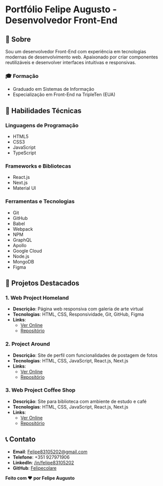 
# Portfólio Felipe Augusto - Desenvolvedor Front-End

## 📌 Sobre

Sou um desenvolvedor Front-End com experiência em tecnologias modernas de desenvolvimento web. Apaixonado por criar componentes reutilizáveis e desenvolver interfaces intuitivas e responsivas.

### 🎓 Formação
- Graduado em Sistemas de Informação
- Especialização em Front-End na TripleTen (EUA)

## 🚀 Habilidades Técnicas

### Linguagens de Programação
- HTML5
- CSS3
- JavaScript
- TypeScript

### Frameworks e Bibliotecas
- React.js
- Next.js
- Material UI

### Ferramentas e Tecnologias
- Git
- GitHub
- Babel
- Webpack
- NPM
- GraphQL
- Apollo
- Google Cloud
- Node.js
- MongoDB
- Figma

## 📂 Projetos Destacados

### 1. Web Project Homeland
- **Descrição**: Página web responsiva com galeria de arte virtual
- **Tecnologias**: HTML, CSS, Responsividade, Git, GitHub, Figma
- **Links**: 
  - [Ver Online](https://felipecolare.github.io/web_project_homeland)
  - [Repositório](https://github.com/Felipecolare/web_project_homeland)

### 2. Project Around
- **Descrição**: Site de perfil com funcionalidades de postagem de fotos
- **Tecnologias**: HTML, CSS, JavaScript, React.js, Next.js
- **Links**:
  - [Ver Online](https://felipecolare.github.io/web_project_around/)
  - [Repositório](https://github.com/Felipecolare/web_project_around)

### 3. Web Project Coffee Shop
- **Descrição**: Site para biblioteca com ambiente de estudo e café
- **Tecnologias**: HTML, CSS, JavaScript, React.js, Next.js
- **Links**:
  - [Ver Online](https://felipecolare.github.io/web_project_coffeeshop/)
  - [Repositório](https://github.com/Felipecolare/web_project_coffeeshop)

## 📞 Contato

- **Email**: Felipe83105202@gmail.com
- **Telefone**: +351 927971906
- **LinkedIn**: [/in/felipe83105202](https://www.linkedin.com/in/felipe83105202/)
- **GitHub**: [Felipecolare](https://github.com/Felipecolare)


**Feito com ❤️ por Felipe Augusto**